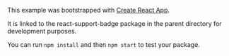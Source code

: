 This example was bootstrapped with [Create React App](https://github.com/facebook/create-react-app).

It is linked to the react-support-badge package in the parent directory for development purposes.

You can run `npm install` and then `npm start` to test your package.
